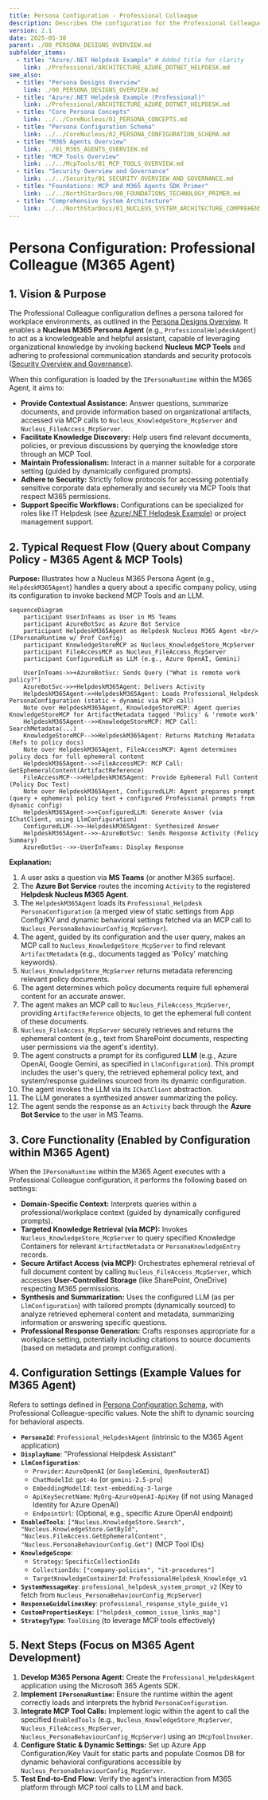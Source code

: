 ```yaml
---
title: Persona Configuration - Professional Colleague
description: Describes the configuration for the Professional Colleague M365 Persona Agent, designed for workplace assistance and knowledge retrieval using MCP Tools.
version: 2.1
date: 2025-05-30
parent: ./00_PERSONA_DESIGNS_OVERVIEW.md
subfolder_items:
  - title: "Azure/.NET Helpdesk Example" # Added title for clarity
    link: ./Professional/ARCHITECTURE_AZURE_DOTNET_HELPDESK.md
see_also:
  - title: "Persona Designs Overview"
    link: ./00_PERSONA_DESIGNS_OVERVIEW.md
  - title: "Azure/.NET Helpdesk Example (Professional)"
    link: ./Professional/ARCHITECTURE_AZURE_DOTNET_HELPDESK.md
  - title: "Core Persona Concepts"
    link: ../../CoreNucleus/01_PERSONA_CONCEPTS.md
  - title: "Persona Configuration Schema"
    link: ../../CoreNucleus/02_PERSONA_CONFIGURATION_SCHEMA.md
  - title: "M365 Agents Overview"
    link: ../01_M365_AGENTS_OVERVIEW.md
  - title: "MCP Tools Overview"
    link: ../../McpTools/01_MCP_TOOLS_OVERVIEW.md
  - title: "Security Overview and Governance"
    link: ../../Security/01_SECURITY_OVERVIEW_AND_GOVERNANCE.md
  - title: "Foundations: MCP and M365 Agents SDK Primer"
    link: ../../NorthStarDocs/00_FOUNDATIONS_TECHNOLOGY_PRIMER.md
  - title: "Comprehensive System Architecture"
    link: ../../NorthStarDocs/01_NUCLEUS_SYSTEM_ARCHITECTURE_COMPREHENSIVE_GUIDE.md
---
```


# Persona Configuration: Professional Colleague (M365 Agent)

## 1. Vision & Purpose

The Professional Colleague configuration defines a persona tailored for workplace environments, as outlined in the [Persona Designs Overview](./00_PERSONA_DESIGNS_OVERVIEW.md). It enables a **Nucleus M365 Persona Agent** (e.g., `ProfessionalHelpdeskAgent`) to act as a knowledgeable and helpful assistant, capable of leveraging organizational knowledge by invoking backend **Nucleus MCP Tools** and adhering to professional communication standards and security protocols ([Security Overview and Governance](../../Security/01_SECURITY_OVERVIEW_AND_GOVERNANCE.md)).

When this configuration is loaded by the `IPersonaRuntime` within the M365 Agent, it aims to:

*   **Provide Contextual Assistance:** Answer questions, summarize documents, and provide information based on organizational artifacts, accessed via MCP calls to `Nucleus_KnowledgeStore_McpServer` and `Nucleus_FileAccess_McpServer`.
*   **Facilitate Knowledge Discovery:** Help users find relevant documents, policies, or previous discussions by querying the knowledge store through an MCP Tool.
*   **Maintain Professionalism:** Interact in a manner suitable for a corporate setting (guided by dynamically configured prompts).
*   **Adhere to Security:** Strictly follow protocols for accessing potentially sensitive corporate data ephemerally and securely via MCP Tools that respect M365 permissions.
*   **Support Specific Workflows:** Configurations can be specialized for roles like IT Helpdesk (see [Azure/.NET Helpdesk Example](./Professional/ARCHITECTURE_AZURE_DOTNET_HELPDESK.md)) or project management support.

## 2. Typical Request Flow (Query about Company Policy - M365 Agent & MCP Tools)

**Purpose:** Illustrates how a Nucleus M365 Persona Agent (e.g., `HelpdeskM365Agent`) handles a query about a specific company policy, using its configuration to invoke backend MCP Tools and an LLM.

```mermaid
sequenceDiagram
    participant UserInTeams as User in MS Teams
    participant AzureBotSvc as Azure Bot Service
    participant HelpdeskM365Agent as Helpdesk Nucleus M365 Agent <br/> (IPersonaRuntime w/ Prof Config)
    participant KnowledgeStoreMCP as Nucleus_KnowledgeStore_McpServer
    participant FileAccessMCP as Nucleus_FileAccess_McpServer
    participant ConfiguredLLM as LLM (e.g., Azure OpenAI, Gemini)

    UserInTeams->>+AzureBotSvc: Sends Query ("What is remote work policy?")
    AzureBotSvc->>+HelpdeskM365Agent: Delivers Activity
    HelpdeskM365Agent->>HelpdeskM365Agent: Loads Professional_Helpdesk PersonaConfiguration (static + dynamic via MCP call)
    Note over HelpdeskM365Agent, KnowledgeStoreMCP: Agent queries KnowledgeStoreMCP for ArtifactMetadata tagged 'Policy' & 'remote work'
    HelpdeskM365Agent-->>KnowledgeStoreMCP: MCP Call: SearchMetadata(...)
    KnowledgeStoreMCP-->>HelpdeskM365Agent: Returns Matching Metadata (Refs to policy docs)
    Note over HelpdeskM365Agent, FileAccessMCP: Agent determines policy docs for full ephemeral content
    HelpdeskM365Agent-->>FileAccessMCP: MCP Call: GetEphemeralContent(ArtifactReference)
    FileAccessMCP-->>HelpdeskM365Agent: Provide Ephemeral Full Content (Policy Doc Text)
    Note over HelpdeskM365Agent, ConfiguredLLM: Agent prepares prompt (query + ephemeral policy text + configured Professional prompts from dynamic config)
    HelpdeskM365Agent->>+ConfiguredLLM: Generate Answer (via IChatClient, using LlmConfiguration)
    ConfiguredLLM-->>-HelpdeskM365Agent: Synthesized Answer
    HelpdeskM365Agent-->>-AzureBotSvc: Sends Response Activity (Policy Summary)
    AzureBotSvc-->>-UserInTeams: Display Response
```

**Explanation:**
1.  A user asks a question via **MS Teams** (or another M365 surface).
2.  The **Azure Bot Service** routes the incoming `Activity` to the registered **Helpdesk Nucleus M365 Agent**.
3.  The `HelpdeskM365Agent` loads its `Professional_Helpdesk` `PersonaConfiguration` (a merged view of static settings from App Config/KV and dynamic behavioral settings fetched via an MCP call to `Nucleus_PersonaBehaviourConfig_McpServer`).
4.  The agent, guided by its configuration and the user query, makes an MCP call to `Nucleus_KnowledgeStore_McpServer` to find relevant `ArtifactMetadata` (e.g., documents tagged as 'Policy' matching keywords).
5.  `Nucleus_KnowledgeStore_McpServer` returns metadata referencing relevant policy documents.
6.  The agent determines which policy documents require full ephemeral content for an accurate answer.
7.  The agent makes an MCP call to `Nucleus_FileAccess_McpServer`, providing `ArtifactReference` objects, to get the ephemeral full content of these documents.
8.  `Nucleus_FileAccess_McpServer` securely retrieves and returns the ephemeral content (e.g., text from SharePoint documents, respecting user permissions via the agent's identity).
9.  The agent constructs a prompt for its configured **LLM** (e.g., Azure OpenAI, Google Gemini, as specified in `LlmConfiguration`). This prompt includes the user's query, the retrieved ephemeral policy text, and system/response guidelines sourced from its dynamic configuration.
10. The agent invokes the LLM via its `IChatClient` abstraction.
11. The LLM generates a synthesized answer summarizing the policy.
12. The agent sends the response as an `Activity` back through the **Azure Bot Service** to the user in MS Teams.

## 3. Core Functionality (Enabled by Configuration within M365 Agent)

When the `IPersonaRuntime` within the M365 Agent executes with a Professional Colleague configuration, it performs the following based on settings:

*   **Domain-Specific Context:** Interprets queries within a professional/workplace context (guided by dynamically configured prompts).
*   **Targeted Knowledge Retrieval (via MCP):** Invokes `Nucleus_KnowledgeStore_McpServer` to query specified Knowledge Containers for relevant `ArtifactMetadata` or `PersonaKnowledgeEntry` records.
*   **Secure Artifact Access (via MCP):** Orchestrates ephemeral retrieval of full document content by calling `Nucleus_FileAccess_McpServer`, which accesses **User-Controlled Storage** (like SharePoint, OneDrive) respecting M365 permissions.
*   **Synthesis and Summarization:** Uses the configured LLM (as per `LlmConfiguration`) with tailored prompts (dynamically sourced) to analyze retrieved ephemeral content and metadata, summarizing information or answering specific questions.
*   **Professional Response Generation:** Crafts responses appropriate for a workplace setting, potentially including citations to source documents (based on metadata and prompt configuration).

## 4. Configuration Settings (Example Values for M365 Agent)

Refers to settings defined in [Persona Configuration Schema](../../CoreNucleus/02_PERSONA_CONFIGURATION_SCHEMA.md), with Professional Colleague-specific values. Note the shift to dynamic sourcing for behavioral aspects.

*   **`PersonaId`**: `Professional_HelpdeskAgent` (intrinsic to the M365 Agent application)
*   **`DisplayName`**: "Professional Helpdesk Assistant"
*   **`LlmConfiguration`**:
    *   `Provider`: `AzureOpenAI` (or `GoogleGemini`, `OpenRouterAI`)
    *   `ChatModelId`: `gpt-4o` (or `gemini-2.5-pro`)
    *   `EmbeddingModelId`: `text-embedding-3-large`
    *   `ApiKeySecretName`: `MyOrg-AzureOpenAI-ApiKey` (if not using Managed Identity for Azure OpenAI)
    *   `EndpointUrl`: (Optional, e.g., specific Azure OpenAI endpoint)
*   **`EnabledTools`**: `["Nucleus.KnowledgeStore.Search", "Nucleus.KnowledgeStore.GetById", "Nucleus.FileAccess.GetEphemeralContent", "Nucleus.PersonaBehaviourConfig.Get"]` (MCP Tool IDs)
*   **`KnowledgeScope`**:
    *   `Strategy`: `SpecificCollectionIds`
    *   `CollectionIds`: `["company-policies", "it-procedures"]`
    *   `TargetKnowledgeContainerId`: `ProfessionalHelpdesk_Knowledge_v1`
*   **`SystemMessageKey`**: `professional_helpdesk_system_prompt_v2` (Key to fetch from `Nucleus_PersonaBehaviourConfig_McpServer`)
*   **`ResponseGuidelinesKey`**: `professional_response_style_guide_v1`
*   **`CustomPropertiesKeys`**: `["helpdesk_common_issue_links_map"]`
*   **`StrategyType`**: `ToolUsing` (to leverage MCP tools effectively)

## 5. Next Steps (Focus on M365 Agent Development)

1.  **Develop M365 Persona Agent:** Create the `Professional_HelpdeskAgent` application using the Microsoft 365 Agents SDK.
2.  **Implement `IPersonaRuntime`:** Ensure the runtime within the agent correctly loads and interprets the hybrid `PersonaConfiguration`.
3.  **Integrate MCP Tool Calls:** Implement logic within the agent to call the specified `EnabledTools` (e.g., `Nucleus_KnowledgeStore_McpServer`, `Nucleus_FileAccess_McpServer`, `Nucleus_PersonaBehaviourConfig_McpServer`) using an `IMcpToolInvoker`.
4.  **Configure Static & Dynamic Settings:** Set up Azure App Configuration/Key Vault for static parts and populate Cosmos DB for dynamic behavioral configurations accessible by `Nucleus_PersonaBehaviourConfig_McpServer`.
5.  **Test End-to-End Flow:** Verify the agent's interaction from M365 platform through MCP tool calls to LLM and back.